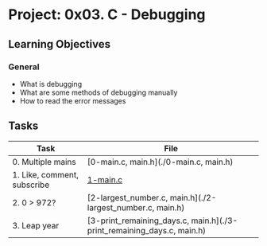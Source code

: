 # Project: 0x03. C - Debugging

<h2>Learning Objectives</h2>

<h3>General</h3>

<ul>
<li>What is debugging</li>
<li>What are some methods of debugging manually</li>
<li>How to read the error messages</li>
</ul>

<h2>Tasks</h2>

| Task | File |
| ---- | ---- |
| 0. Multiple mains | [0-main.c, main.h](./0-main.c, main.h) |
| 1. Like, comment, subscribe | [1-main.c](./1-main.c) |
| 2. 0 > 972? | [2-largest_number.c, main.h](./2-largest_number.c, main.h) |
| 3. Leap year | [3-print_remaining_days.c, main.h](./3-print_remaining_days.c, main.h) |


